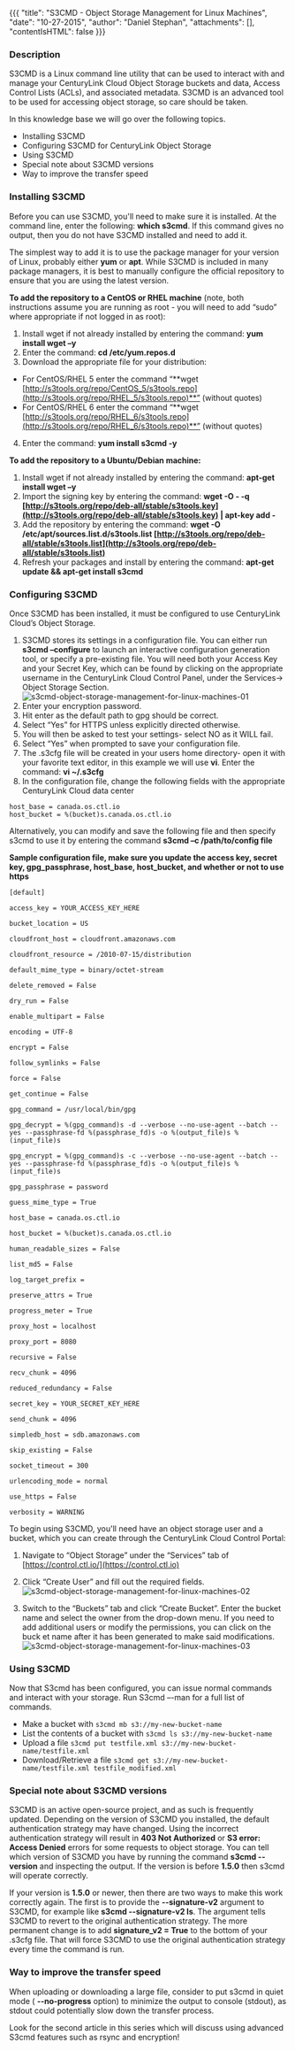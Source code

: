 {{{
  "title": "S3CMD - Object Storage Management for Linux Machines",
  "date": "10-27-2015",
  "author": "Daniel Stephan",
  "attachments": [],
  "contentIsHTML": false
}}}

### Description
S3CMD is a Linux command line utility that can be used to interact with and manage your CenturyLink Cloud Object Storage buckets and data, Access Control Lists (ACLs), and associated metadata. S3CMD is an advanced tool to be used for accessing object storage, so care should be taken.

In this knowledge base we will go over the following topics.

* Installing S3CMD
* Configuring S3CMD for CenturyLink Object Storage
* Using S3CMD
* Special note about S3CMD versions
* Way to improve the transfer speed


### Installing S3CMD
Before you can use S3CMD, you'll need to make sure it is installed. At the command line, enter the following: **which s3cmd**. If this command gives  no output, then you do not have S3CMD installed and need to add it.  

The simplest way to add it is to use the package manager for your version of Linux, probably either **yum** or **apt**. While S3CMD is included in many package managers, it is best to manually configure
  the official repository to ensure that you are using the latest version.

**To add the repository to a CentOS or RHEL machine** (note, both instructions assume you are running as root - you will need to add “sudo” where appropriate if not logged in as root):

1. Install wget if not already installed by entering the command: **yum install wget –y**
2. Enter the command: **cd /etc/yum.repos.d**
3. Download the appropriate file for your distribution:
  * For CentOS/RHEL 5 enter the command “**wget [http://s3tools.org/repo/CentOS_5/s3tools.repo](http://s3tools.org/repo/RHEL_5/s3tools.repo)**” (without quotes)
  * For CentOS/RHEL 6 enter the command “**wget [http://s3tools.org/repo/RHEL_6/s3tools.repo](http://s3tools.org/repo/RHEL_6/s3tools.repo)**” (without quotes)
4. Enter the command: **yum install s3cmd -y**

**To add the repository to a Ubuntu/Debian machine:**  
1. Install wget if not already installed by entering the command: **apt-get install wget –y**  
2. Import the signing key by entering the command: **wget -O - -q [http://s3tools.org/repo/deb-all/stable/s3tools.key](http://s3tools.org/repo/deb-all/stable/s3tools.key) | apt-key add -**  
3. Add the repository by entering the command: **wget -O /etc/apt/sources.list.d/s3tools.list [http://s3tools.org/repo/deb-all/stable/s3tools.list](http://s3tools.org/repo/deb-all/stable/s3tools.list)**  
4. Refresh your packages and install by entering the command: **apt-get update && apt-get install s3cmd**  

### Configuring S3CMD
Once S3CMD has been installed, it must be configured to use CenturyLink Cloud’s Object Storage.

1. S3CMD stores its settings in a configuration file. You can either run **s3cmd –configure** to launch an interactive configuration generation tool, or specify a pre-existing file. You will need both your Access Key and
your Secret Key, which can be found by clicking on the appropriate username in the CenturyLink Cloud Control Panel, under the Services-> Object Storage Section.  
![s3cmd-object-storage-management-for-linux-machines-01](../images/s3cmd-object-storage-management-for-linux-machines-01.png)
2. Enter your encryption password.
3. Hit enter as the default path to gpg should be correct.
4. Select “Yes” for HTTPS unless explicitly directed otherwise.
5. You will then be asked to test your settings- select NO as it WILL fail.
6. Select “Yes” when prompted to save your configuration file.
7. The .s3cfg file will be created in your users home directory- open it with your favorite text editor, in this example we will use **vi**. Enter the command: **vi ~/.s3cfg**
8. In the configuration file, change the following fields with the appropriate CenturyLink Cloud data center
```
host_base = canada.os.ctl.io
host_bucket = %(bucket)s.canada.os.ctl.io
```
Alternatively, you can modify and save the following file and then specify s3cmd to use it by entering the command **s3cmd –c /path/to/config file**

**Sample configuration file, make sure you update the access key, secret key, gpg_passphrase, host_base, host_bucket, and whether or not to use https**
```
[default]

access_key = YOUR_ACCESS_KEY_HERE

bucket_location = US

cloudfront_host = cloudfront.amazonaws.com

cloudfront_resource = /2010-07-15/distribution

default_mime_type = binary/octet-stream

delete_removed = False

dry_run = False

enable_multipart = False

encoding = UTF-8

encrypt = False

follow_symlinks = False

force = False

get_continue = False

gpg_command = /usr/local/bin/gpg

gpg_decrypt = %(gpg_command)s -d --verbose --no-use-agent --batch --yes --passphrase-fd %(passphrase_fd)s -o %(output_file)s %(input_file)s

gpg_encrypt = %(gpg_command)s -c --verbose --no-use-agent --batch --yes --passphrase-fd %(passphrase_fd)s -o %(output_file)s %(input_file)s

gpg_passphrase = password

guess_mime_type = True

host_base = canada.os.ctl.io

host_bucket = %(bucket)s.canada.os.ctl.io

human_readable_sizes = False

list_md5 = False

log_target_prefix =

preserve_attrs = True

progress_meter = True

proxy_host = localhost

proxy_port = 8080

recursive = False

recv_chunk = 4096

reduced_redundancy = False

secret_key = YOUR_SECRET_KEY_HERE

send_chunk = 4096

simpledb_host = sdb.amazonaws.com

skip_existing = False

socket_timeout = 300

urlencoding_mode = normal

use_https = False

verbosity = WARNING
```

To begin using S3CMD, you'll need have an object storage user and a bucket, which you can create through the CenturyLink Cloud Control Portal:

1. Navigate to “Object Storage” under the “Services” tab of [https://control.ctl.io/](https://control.ctl.io)

2. Click “Create User” and fill out the required fields.  
![s3cmd-object-storage-management-for-linux-machines-02](../images/s3cmd-object-storage-management-for-linux-machines-02.png)

3. Switch to the “Buckets” tab and click “Create Bucket”. Enter the bucket name and select the owner from the drop-down menu. If you need to add additional users or modify the permissions, you can click on the buck et name after it has been generated to
make said modifications.  
![s3cmd-object-storage-management-for-linux-machines-03](../images/s3cmd-object-storage-management-for-linux-machines-03.png)

### Using S3CMD
Now that S3cmd has been configured, you can issue normal commands and interact with your storage. Run S3cmd –-man for a full list of commands.

* Make a bucket with `s3cmd mb s3://my-new-bucket-name`
* List the contents of a bucket with `s3cmd ls s3://my-new-bucket-name`
* Upload a file `s3cmd put testfile.xml s3://my-new-bucket-name/testfile.xml`
* Download/Retrieve a file `s3cmd get s3://my-new-bucket-name/testfile.xml testfile_modified.xml`

### Special note about S3CMD versions
S3CMD is an active open-source project, and as such is frequently updated. Depending on the version of S3CMD you installed, the default authentication strategy may have changed. Using the incorrect authentication strategy will result in **403 Not Authorized** or **S3 error: Access Denied** errors for some requests to object storage. You can tell which version of S3CMD you have by running the command **s3cmd --version** and inspecting the output. If the version is before **1.5.0** then s3cmd will operate correctly.

If your version is **1.5.0** or newer, then there are two ways to make this work correctly again. The first is to provide the **--signature-v2** argument to S3CMD, for example like **s3cmd --signature-v2 ls**. The argument tells S3CMD to revert to the original authentication strategy. The more permanent change is to add **signature_v2 = True** to the bottom of your .s3cfg file. That will force S3CMD to use the original authentication strategy every time the command is run.

### Way to improve the transfer speed
When uploading or downloading a large file, consider to put s3cmd in quiet mode ( **--no-progress** option) to minimize the output to console (stdout), as stdout could potentially slow down the transfer process.

Look for the second article in this series which will discuss using advanced S3cmd features such as rsync and encryption!
